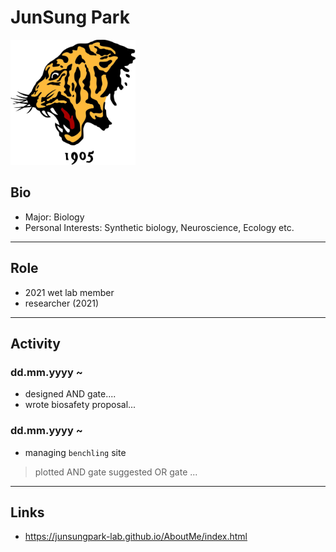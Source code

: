 # JunSung Park
<img src="./tiger.jpg" height="200px" width="200px">

## Bio
* Major: Biology
* Personal Interests: Synthetic biology, Neuroscience, Ecology etc.
---

## Role
* 2021 wet lab member
* researcher (2021)
---

## Activity
### dd.mm.yyyy ~ 
* designed AND gate....
* wrote biosafety proposal...
### dd.mm.yyyy ~
* managing `benchling` site
>plotted AND gate
>suggested OR gate
>...
---

## Links
* https://junsungpark-lab.github.io/AboutMe/index.html
